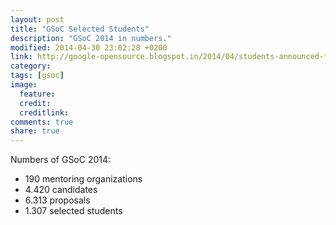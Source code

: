 ```yaml
---
layout: post
title: "GSoC Selected Students"
description: "GSoC 2014 in numbers."
modified: 2014-04-30 23:02:28 +0200
link: http://google-opensource.blogspot.in/2014/04/students-announced-for-google-summer-of.html?view=classic
category: 
tags: [gsoc]
image:
  feature: 
  credit: 
  creditlink: 
comments: true
share: true
---
```


Numbers of GSoC 2014:

- 190 mentoring organizations
- 4.420 candidates
- 6.313 proposals
- 1.307 selected students